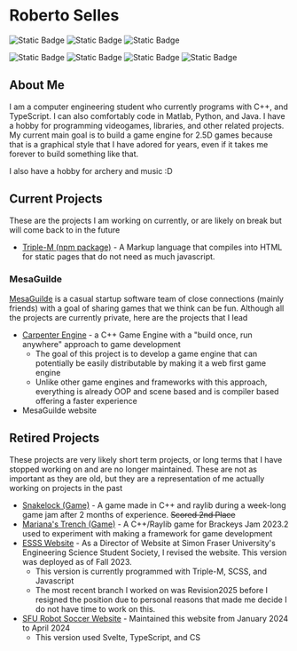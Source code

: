 # Roberto Selles
![Static Badge](https://img.shields.io/badge/C%2B%2B-blue?style=for-the-badge&logo=C%2B%2B&labelColor=grey)
![Static Badge](https://img.shields.io/badge/Lua-blue?style=for-the-badge&logo=Lua&labelColor=gray)
![Static Badge](https://img.shields.io/badge/Java-ED8B00?style=for-the-badge&logo=openjdk&logoColor=white)

![Static Badge](https://img.shields.io/badge/TypeScript-blue?style=for-the-badge&logo=TypeScript&logoColor=white&labelColor=gray)
![Static Badge](https://img.shields.io/badge/JavaScript-yellow?style=for-the-badge&logo=JavaScript&labelColor=gray)
![Static Badge](https://img.shields.io/badge/Node.JS-green?style=for-the-badge&logo=node.js&labelColor=gray)
![Static Badge](https://img.shields.io/badge/Vue.JS-green?style=for-the-badge&logo=vue.js&labelColor=gray)

## About Me
I am a computer engineering student who currently programs with C++, and TypeScript. I can also comfortably code in Matlab, Python, and Java. I have a hobby for programming videogames, libraries, and other related projects. My current main goal is to build a game engine for 2.5D games because that is a graphical style that I have adored for years, even if it takes me forever to build something like that.

I also have a hobby for archery and music :D

## Current Projects
These are the projects I am working on currently, or are likely on break but will come back to in the future
- [Triple-M (npm package)](https://github.com/Henderythmix/triple-m) - A Markup language that compiles into HTML for static pages that do not need as much javascript.

### MesaGuilde
[MesaGuilde](https://github.com/MesaGuildeTeam) is a casual startup software team of close connections (mainly friends) with a goal of sharing games that we think can be fun. 
Although all the projects are currently private, here are the projects that I lead
- [Carpenter Engine](https://github.com/MesaGuildeTeam/Carpenter-Engine) - a C++ Game Engine with a "build once, run anywhere" approach to game development
  - The goal of this project is to develop a game engine that can potentially be easily distributable by making it a web first game engine
  - Unlike other game engines and frameworks with this approach, everything is already OOP and scene based and is compiler based offering a faster experience
- MesaGuilde website

## Retired Projects
These projects are very likely short term projects, or long terms that I have stopped working on and are no longer maintained. These are not as important as they are old, but they are a representation of me actually working on projects in the past
- [Snakelock (Game)](https://github.com/Henderythmix/Snakelock) - A game made in C++ and raylib during a week-long game jam after 2 months of experience. ~~Scored 2nd Place~~
- [Mariana's Trench (Game)](https://github.com/Henderythmix/MarianasTrench) - A C++/Raylib game for Brackeys Jam 2023.2 used to experiment with making a framework for game development
- [ESSS Website](https://github.com/sfuesss/website/tree/Revision2025) - As a Director of Website at Simon Fraser University's Engineering Science Student Society, I revised the website. This version was deployed as of Fall 2023.
  - This version is currently programmed with Triple-M, SCSS, and Javascript
  - The most recent branch I worked on was Revision2025 before I resigned the position due to personal reasons that made me decide I do not have time to work on this.
- [SFU Robot Soccer Website](https://sfurobotsoccer.com/) - Maintained this website from January 2024 to April 2024
  - This version used Svelte, TypeScript, and CS

